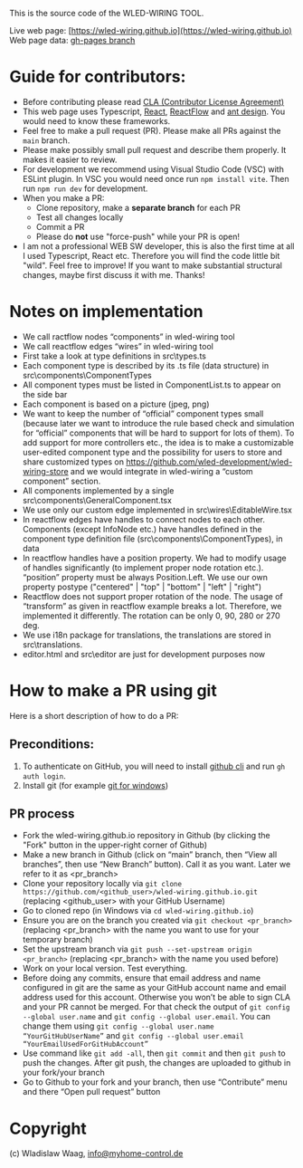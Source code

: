 
This is the source code of the WLED-WIRING TOOL.

Live web page: [https://wled-wiring.github.io](https://wled-wiring.github.io)
Web page data: [gh-pages branch](https://github.com/wled-wiring/wled-wiring.github.io/tree/gh-pages)

# Guide for contributors:
- Before contributing please read [CLA (Contributor License Agreement)](https://github.com/wled-wiring/wled-wiring.github.io/blob/main/.cla/cla.md)
- This web page uses Typescript, [React](https://react.dev/), [ReactFlow](https://reactflow.dev/) and [ant  design](https://ant.design/). You would need to know these frameworks.
- Feel free to make a pull request (PR). Please make all PRs against the `main` branch.
- Please make possibly small pull request and describe them properly. It makes it easier to review.
- For development we recommend using Visual Studio Code (VSC) with ESLint plugin. In VSC you would need once run `npm install vite`. Then run `npm run dev` for development.
- When you make a PR:
   * Clone repository, make a **separate branch** for each PR
   * Test all changes locally
   * Commit a PR
   * Please do **not** use "force-push" while your PR is open!
- I am not a professional WEB SW developer, this is also the first time at all I used Typescript, React etc. Therefore you will find the code little bit "wild". Feel free to improve! If you want to make substantial structural changes, maybe first discuss it with me. Thanks!

# Notes on implementation
*	We call ractflow nodes “components” in wled-wiring tool
*	We call reactflow edges “wires” in wled-wiring tool
*	First take a look at type definitions in src\types.ts
*	Each component type is described by its .ts file (data structure) in src\components\ComponentTypes
*	All component types must be listed in ComponentList.ts to appear on the side bar
*	Each component is based on a picture (jpeg, png)
*	We want to keep the number of “official” component types small (because later we want to introduce the rule based check and simulation for “official” components that will be hard to support for lots of them). To add support for more controllers etc., the idea is to make a customizable user-edited component type and the possibility for users to store and share customized types on https://github.com/wled-development/wled-wiring-store and we would integrate in wled-wiring a “custom component” section.
*	All components implemented by a single src\components\GeneralComponent.tsx
*	We use only our custom edge implemented in src\wires\EditableWire.tsx
*	In reactflow edges have handles to connect nodes to each other. Components (except InfoNode etc.) have handles defined in the component type definition file (src\components\ComponentTypes), in data
*	In reactflow handles have a position property. We had to modify usage of handles significantly (to implement proper node rotation etc.).  “position” property must be always Position.Left. We use our own property postype ("centered" | "top" | "bottom" | "left" | "right")
*	 Reactflow does not support proper rotation of the node. The usage of “transform” as given in reactflow example breaks a lot. Therefore, we implemented it differently. The rotation can be only 0, 90, 280 or 270 deg.
*	We use i18n package for translations, the translations are stored in src\translations.
*	editor.html and src\editor are just for development purposes now

# How to make a PR using git

Here is a short description of how to do a PR:

## Preconditions:
1)	To authenticate on GitHub, you will need to install [github cli]( https://docs.github.com/de/get-started/git-basics/caching-your-github-credentials-in-git) and run `gh auth login`.
2)	Install git (for example [git for windows](https://github.com/git-for-windows/git/releases/tag/v2.49.0.windows.1))

## PR process
* Fork the wled-wiring.github.io repository in Github (by clicking the "Fork" button in the upper-right corner of Github)
* Make a new branch in Github (click on “main” branch, then “View all branches”, then use “New Branch” button). Call it as you want. Later we refer to it as <pr_branch>
* Clone your repository locally via `git clone https://github.com/<github_user>/wled-wiring.github.io.git` (replacing <github_user> with your GitHub Username)
* Go to cloned repo (in Windows via `cd wled-wiring.github.io`)
* Ensure you are on the branch you created via `git checkout <pr_branch>` (replacing <pr_branch> with the name you want to use for your temporary branch)
* Set the upstream branch via `git push --set-upstream origin <pr_branch>` (replacing <pr_branch> with the name you used before)
* Work on your local version. Test everything.
* Before doing any commits, ensure that email address and name configured in git are the same as your GitHub account name and email address used for this account.  Otherwise you won’t be able to sign CLA and your PR cannot be merged. For that check the output of `git config --global user.name` and `git config --global user.email`. You can change them using `git config --global user.name “YourGitHubUserName”` and `git config --global user.email “YourEmailUsedForGitHubAccount”`
* Use command like `git add -all`, then `git commit` and then `git push` to push the changes. After git push, the changes are uploaded to github in your fork/your branch
* Go to Github to your fork and your branch, then use “Contribute” menu and there “Open pull request” button

# Copyright
(c) Wladislaw Waag, info@myhome-control.de

